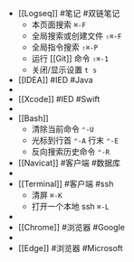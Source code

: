- [[Logseq]] #笔记 #双链笔记
	- 本页面搜索 `⌘-F`
	- 全局搜索或创建文件 `⇧⌘-F`
	- 全局指令搜索 `⇧⌘-P`
	- 运行 [[Git]] 命令 `⇧⌘-1`
	- 关闭/显示设置 `t s`
- [[IDEA]] #IED #Java
-
- [[Xcode]] #IED #Swift
-
- [[Bash]]
	- 清除当前命令 `⌃-U`
	- 光标到行首 `⌃-A` 行末 `⌃-E`
	- 反向搜索历史命令 `⌃-R`
- [[Navicat]] #客户端 #数据库
-
- [[Terminal]] #客户端 #ssh
	- 清屏 `⌘-K`
	- 打开一个本地 ssh `⌘-L`
-
- [[Chrome]] #浏览器 #Google
-
- [[Edge]] #浏览器 #Microsoft